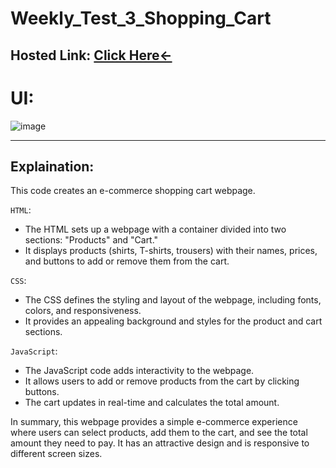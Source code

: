 # Weekly_Test_3_Shopping_Cart
## Hosted Link: [Click Here←](https://mayankkatheriya.github.io/Weekly_Test_3_Shopping_Cart/)

# UI:

![image](https://github.com/Mayankkatheriya/Weekly_Test_3_Shopping_Cart/assets/128832286/1c398874-6c21-4b25-bfea-d83b49829bd1)

---

## Explaination:

This code creates an e-commerce shopping cart webpage.

`HTML`:

* The HTML sets up a webpage with a container divided into two sections: "Products" and "Cart."
* It displays products (shirts, T-shirts, trousers) with their names, prices, and buttons to add or remove them from the cart.

`CSS`:

* The CSS defines the styling and layout of the webpage, including fonts, colors, and responsiveness.
* It provides an appealing background and styles for the product and cart sections.

`JavaScript`:

* The JavaScript code adds interactivity to the webpage.
* It allows users to add or remove products from the cart by clicking buttons.
* The cart updates in real-time and calculates the total amount.

In summary, this webpage provides a simple e-commerce experience where users can select products, add them to the cart, and see the total amount they need to pay. It has an attractive design and is responsive to different screen sizes.
